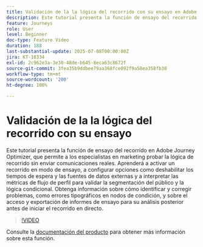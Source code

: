 ```yaml
---
title: Validación de la la lógica del recorrido con su ensayo en Adobe Journey Optimizer
description: Este tutorial presenta la función de ensayo del recorrido en Adobe Journey Optimizer, que permite a los especialistas en marketing probar la lógica de recorrido sin enviar comunicaciones reales. Aprenderá a activar un recorrido en modo de ensayo, a configurar opciones como deshabilitar los tiempos de espera y las fuentes de datos externas y a interpretar las métricas de flujo de perfil para validar la segmentación del público y la lógica condicional. Obtenga información sobre cómo identificar y corregir problemas, como errores tipográficos en nodos de condición, y sobre el acceso y exportación de informes de ensayo para su análisis posterior antes de iniciar el recorrido en directo.
feature: Journeys
role: User
level: Beginner
doc-type: Feature Video
duration: 188
last-substantial-update: 2025-07-08T00:00:00Z
jira: KT-18334
exl-id: 2c962e3a-3e30-48de-b645-8eca63c8672f
source-git-commit: 3fea35b9ddbee79aa368fce092f9a58ea358fb30
workflow-type: tm+mt
source-wordcount: '200'
ht-degree: 100%

---
```


# Validación de la la lógica del recorrido con su ensayo

Este tutorial presenta la función de ensayo del recorrido en Adobe Journey Optimizer, que permite a los especialistas en marketing probar la lógica de recorrido sin enviar comunicaciones reales. Aprenderá a activar un recorrido en modo de ensayo, a configurar opciones como deshabilitar los tiempos de espera y las fuentes de datos externas y a interpretar las métricas de flujo de perfil para validar la segmentación del público y la lógica condicional. Obtenga información sobre cómo identificar y corregir problemas, como errores tipográficos en nodos de condición, y sobre el acceso y exportación de informes de ensayo para su análisis posterior antes de iniciar el recorrido en directo.

>[!VIDEO](https://video.tv.adobe.com/v/3464685/?learn=on&enablevpops&captions=spa)

Consulte la [documentación del producto](https://experienceleague.adobe.com/es/docs/journey-optimizer/using/orchestrate-journeys/create-journey/journey-dry-run) para obtener más información sobre esta función.
